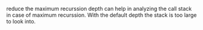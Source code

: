 reduce the maximum recurssion depth can help in analyzing the call stack in case
of maximum recurssion. With the default depth the stack is too large to look
into.
